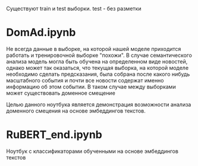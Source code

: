Существуют train и test выборки.
test - без разметки

# DomAd.ipynb
Не всегда данные в выборке, на которой нашей моделе приходится работать и тренировочной выборке "похожи". В случае семантического анализа модель могла быть обучена на определенном виде новостей, 
однако может так оказаться, что текущая выборка, на которой моделе необходимо сделать предсказания, была собрана после какого нибудь масштабного события и почти все новости содержат именно информацию об этом событии.
В таком случае между выборками может существовать доменное смещение

Целью данного ноутбука является демонстрация возможности анализа доменного смецения на основе эмбеддингов текстов.

# RuBERT_end.ipynb
Ноутбук с классификаторами обученными на основе эмбеддингов текстов
